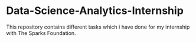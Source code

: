 # Data-Science-Analytics-Internship
This repository contains different tasks which i have done for my internship with The Sparks Foundation.
